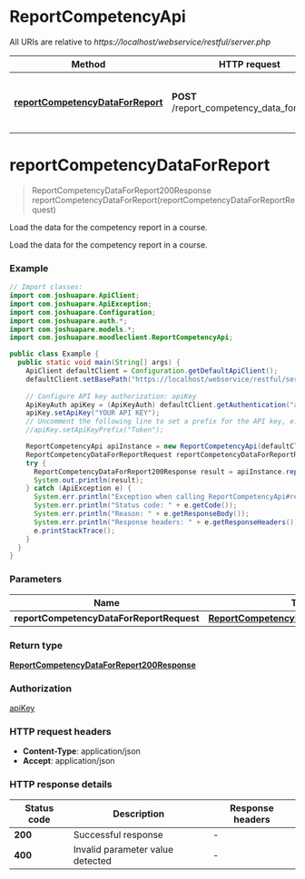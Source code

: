 # ReportCompetencyApi

All URIs are relative to *https://localhost/webservice/restful/server.php*

| Method | HTTP request | Description |
|------------- | ------------- | -------------|
| [**reportCompetencyDataForReport**](ReportCompetencyApi.md#reportCompetencyDataForReport) | **POST** /report_competency_data_for_report | Load the data for the competency report in a course. |


<a id="reportCompetencyDataForReport"></a>
# **reportCompetencyDataForReport**
> ReportCompetencyDataForReport200Response reportCompetencyDataForReport(reportCompetencyDataForReportRequest)

Load the data for the competency report in a course.

Load the data for the competency report in a course.

### Example
```java
// Import classes:
import com.joshuapare.ApiClient;
import com.joshuapare.ApiException;
import com.joshuapare.Configuration;
import com.joshuapare.auth.*;
import com.joshuapare.models.*;
import com.joshuapare.moodleclient.ReportCompetencyApi;

public class Example {
  public static void main(String[] args) {
    ApiClient defaultClient = Configuration.getDefaultApiClient();
    defaultClient.setBasePath("https://localhost/webservice/restful/server.php");
    
    // Configure API key authorization: apiKey
    ApiKeyAuth apiKey = (ApiKeyAuth) defaultClient.getAuthentication("apiKey");
    apiKey.setApiKey("YOUR API KEY");
    // Uncomment the following line to set a prefix for the API key, e.g. "Token" (defaults to null)
    //apiKey.setApiKeyPrefix("Token");

    ReportCompetencyApi apiInstance = new ReportCompetencyApi(defaultClient);
    ReportCompetencyDataForReportRequest reportCompetencyDataForReportRequest = new ReportCompetencyDataForReportRequest(); // ReportCompetencyDataForReportRequest | 
    try {
      ReportCompetencyDataForReport200Response result = apiInstance.reportCompetencyDataForReport(reportCompetencyDataForReportRequest);
      System.out.println(result);
    } catch (ApiException e) {
      System.err.println("Exception when calling ReportCompetencyApi#reportCompetencyDataForReport");
      System.err.println("Status code: " + e.getCode());
      System.err.println("Reason: " + e.getResponseBody());
      System.err.println("Response headers: " + e.getResponseHeaders());
      e.printStackTrace();
    }
  }
}
```

### Parameters

| Name | Type | Description  | Notes |
|------------- | ------------- | ------------- | -------------|
| **reportCompetencyDataForReportRequest** | [**ReportCompetencyDataForReportRequest**](ReportCompetencyDataForReportRequest.md)|  | |

### Return type

[**ReportCompetencyDataForReport200Response**](ReportCompetencyDataForReport200Response.md)

### Authorization

[apiKey](../README.md#apiKey)

### HTTP request headers

 - **Content-Type**: application/json
 - **Accept**: application/json

### HTTP response details
| Status code | Description | Response headers |
|-------------|-------------|------------------|
| **200** | Successful response |  -  |
| **400** | Invalid parameter value detected |  -  |

